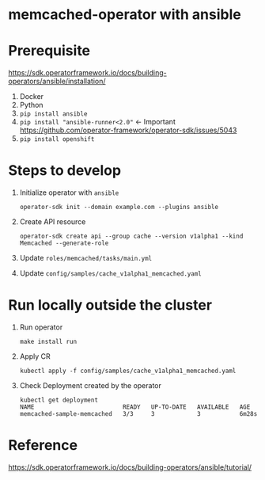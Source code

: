 # memcached-operator with ansible

# Prerequisite

https://sdk.operatorframework.io/docs/building-operators/ansible/installation/

1. Docker
1. Python
1. `pip install ansible`
1. `pip install "ansible-runner<2.0"` <- Important https://github.com/operator-framework/operator-sdk/issues/5043
1. `pip install openshift`

# Steps to develop

1. Initialize operator with `ansible`

    ```
    operator-sdk init --domain example.com --plugins ansible
    ```

1. Create API resource

    ```
    operator-sdk create api --group cache --version v1alpha1 --kind Memcached --generate-role
    ```

1. Update `roles/memcached/tasks/main.yml`
1. Update `config/samples/cache_v1alpha1_memcached.yaml`

# Run locally outside the cluster

1. Run operator

    ```
    make install run
    ```

1. Apply CR

    ```
    kubectl apply -f config/samples/cache_v1alpha1_memcached.yaml
    ```

1. Check Deployment created by the operator

    ```
    kubectl get deployment
    NAME                         READY   UP-TO-DATE   AVAILABLE   AGE
    memcached-sample-memcached   3/3     3            3           6m28s
    ```

# Reference

https://sdk.operatorframework.io/docs/building-operators/ansible/tutorial/
